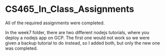 ﻿# CS465_In_Class_Assignments


All of the required assignments were completed.

In the week7 folder, there are two different nodejs tutorials, where you deploy a nodejs app on GCP. The first one would not work so we were given 
a backup tutorial to do instead, so I added both, but only the new one was completed. 
